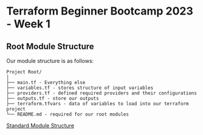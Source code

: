 # Terraform Beginner Bootcamp 2023 - Week 1


## Root Module Structure

Our module structure is as follows:

```
Project Root/
│
├── main.tf - Everything else
├── variables.tf - stores structure of input variables
├── providers.tf - defined required providers and their configurations
├── outputs.tf - store our outputs
├── terraform.tfvars - data of variables to load into our terraform project
└── README.md - required for our root modules
```


[Standard Module Structure](https://developer.hashicorp.com/terraform/language/modules/develop/structure)
